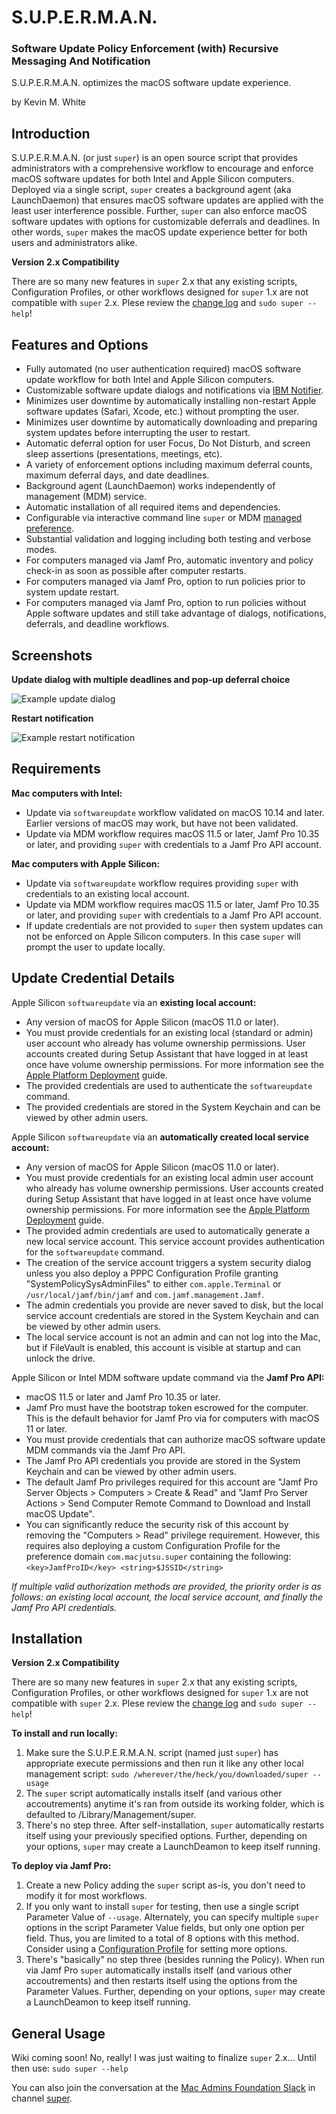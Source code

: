 # S.U.P.E.R.M.A.N.

### Software Update Policy Enforcement (with) Recursive Messaging And Notification

S.U.P.E.R.M.A.N. optimizes the macOS software update experience.

by Kevin M. White

## Introduction

S.U.P.E.R.M.A.N. (or just `super`) is an open source script that provides administrators with a comprehensive workflow to encourage and enforce macOS software updates for both Intel and Apple Silicon computers. Deployed via a single script, `super` creates a background agent (aka LaunchDaemon) that ensures macOS software updates are applied with the least user interference possible. Further, `super` can also enforce macOS software updates with options for customizable deferrals and deadlines. In other words, `super` makes the macOS update experience better for both users and administrators alike.

__Version 2.x Compatibility__

There are so many new features in `super` 2.x that any existing scripts, Configuration Profiles, or other workflows designed for `super` 1.x are not compatible with `super` 2.x. Plese review the [change log](https://github.com/Macjutsu/super/blob/main/CHANGELOG.md) and `sudo super --help`!

## Features and Options

- Fully automated (no user authentication required) macOS software update workflow for both Intel and Apple Silicon computers.
- Customizable software update dialogs and notifications via [IBM Notifier](https://github.com/IBM/mac-ibm-notifications).
- Minimizes user downtime by automatically installing non-restart Apple software updates (Safari, Xcode, etc.) without prompting the user.
- Minimizes user downtime by automatically downloading and preparing system updates before interrupting the user to restart.
- Automatic deferral option for user Focus, Do Not Disturb, and screen sleep assertions (presentations, meetings, etc).
- A variety of enforcement options including maximum deferral counts, maximum deferral days, and date deadlines.
- Background agent (LaunchDaemon) works independently of management (MDM) service.
- Automatic installation of all required items and dependencies.
- Configurable via interactive command line `super` or MDM [managed preference](All_Managed_Options_com.macjutsu.super.plist).
- Substantial validation and logging including both testing and verbose modes.
- For computers managed via Jamf Pro, automatic inventory and policy check-in as soon as possible after computer restarts.
- For computers managed via Jamf Pro, option to run policies prior to system update restart.
- For computers managed via Jamf Pro, option to run policies without Apple software updates and still take advantage of dialogs, notifications, deferrals, and deadline workflows.

## Screenshots

__Update dialog with multiple deadlines and pop-up deferral choice__

![Example update dialog](https://github.com/Macjutsu/super/blob/main/Screenshots/Ask.png)

__Restart notification__

![Example restart notification](https://github.com/Macjutsu/super/blob/main/Screenshots/Restart.png)

## Requirements

__Mac computers with Intel:__

- Update via `softwareupdate` workflow validated on macOS 10.14 and later. Earlier versions of macOS may work, but have not been validated.
- Update via MDM workflow requires macOS 11.5 or later, Jamf Pro 10.35 or later, and providing `super` with credentials to a Jamf Pro API account.

__Mac computers with Apple Silicon:__

- Update via `softwareupdate` workflow requires providing `super` with credentials to an existing local account.
- Update via MDM workflow requires macOS 11.5 or later, Jamf Pro 10.35 or later, and providing `super` with credentials to a Jamf Pro API account.
- If update credentials are not provided to `super` then system updates can not be enforced on Apple Silicon computers. In this case `super` will prompt the user to update locally.

## Update Credential Details

Apple Silicon `softwareupdate` via an __existing local account:__
- Any version of macOS for Apple Silicon (macOS 11.0 or later).
- You must provide credentials for an existing local (standard or admin) user account who already has volume ownership permissions. User accounts created during Setup Assistant that have logged in at least once have volume ownership permissions. For more information see the [Apple Platform Deployment](https://support.apple.com/guide/deployment/use-secure-and-bootstrap-tokens-dep24dbdcf9e) guide.
- The provided credentials are used to authenticate the `softwareupdate` command.
- The provided credentials are stored in the System Keychain and can be viewed by other admin users.

Apple Silicon `softwareupdate` via an __automatically created local service account:__
- Any version of macOS for Apple Silicon (macOS 11.0 or later).
- You must provide credentials for an existing local admin user account who already has volume ownership permissions.  User accounts created during Setup Assistant that have logged in at least once have volume ownership permissions. For more information see the [Apple Platform Deployment](https://support.apple.com/guide/deployment/use-secure-and-bootstrap-tokens-dep24dbdcf9e) guide.
- The provided admin credentials are used to automatically generate a new local service account. This service account provides authentication for the `softwareupdate` command.
- The creation of the service account triggers a system security dialog unless you also deploy a PPPC Configuration Profile granting "SystemPolicySysAdminFiles" to either `com.apple.Terminal` or `/usr/local/jamf/bin/jamf` and `com.jamf.management.Jamf`.
- The admin credentials you provide are never saved to disk, but the local service account credentials are stored in the System Keychain and can be viewed by other admin users.
- The local service account is not an admin and can not log into the Mac, but if FileVault is enabled, this account is visible at startup and can unlock the drive.

Apple Silicon or Intel MDM software update command via the __Jamf Pro API:__
 - macOS 11.5 or later and Jamf Pro 10.35 or later.
 - Jamf Pro must have the bootstrap token escrowed for the computer. This is the default behavior for Jamf Pro via for computers with macOS 11 or later.
 - You must provide credentials that can authorize macOS software update MDM commands via the Jamf Pro API.
 - The Jamf Pro API credentials you provide are stored in the System Keychain and can be viewed by other admin users.
 - The default Jamf Pro privileges required for this account are "Jamf Pro Server Objects > Computers > Create & Read" and "Jamf Pro Server Actions > Send Computer Remote Command to Download and Install macOS Update".
 - You can significantly reduce the security risk of this account by removing the "Computers > Read" privilege requirement. However, this requires also deploying a custom Configuration Profile for the preference domain `com.macjutsu.super` containing the following: `<key>JamfProID</key> <string>$JSSID</string>`

_If multiple valid authorization methods are provided, the priority order is as follows: an existing local account, the local service account, and finally the Jamf Pro API credentials._

## Installation

__Version 2.x Compatibility__

There are so many new features in `super` 2.x that any existing scripts, Configuration Profiles, or other workflows designed for `super` 1.x are not compatible with `super` 2.x. Plese review the [change log](https://github.com/Macjutsu/super/blob/main/CHANGELOG.md) and `sudo super --help`!

__To install and run locally:__

1. Make sure the S.U.P.E.R.M.A.N. script (named just `super`) has appropriate execute permissions and then run it like any other local management script: `sudo /wherever/the/heck/you/downloaded/super --usage`
2. The `super` script automatically installs itself (and various other accoutrements) anytime it's ran from outside its working folder, which is defaulted to /Library/Management/super.
3. There's no step three. After self-installation, `super` automatically restarts itself using your previously specified options. Further, depending on your options, `super` may create a LaunchDeamon to keep itself running.

__To deploy via Jamf Pro:__

1. Create a new Policy adding the `super` script as-is, you don't need to modify it for most workflows.
2. If you only want to install `super` for testing, then use a single script Parameter Value of `--usage`. Alternately, you can specify multiple `super` options in the script Parameter Value fields, but only one option per field. Thus, you are limited to a total of 8 options with this method. Consider using a [Configuration Profile](https://github.com/Macjutsu/super/blob/main/All_Managed_Options_com.macjutsu.super.plist) for setting more options.
3. There's "basically" no step three (besides running the Policy). When run via Jamf Pro `super` automatically installs itself (and various other accoutrements) and then restarts itself using the options from the Parameter Values. Further, depending on your options, `super` may create a LaunchDeamon to keep itself running.

## General Usage

Wiki coming soon! No, really! I was just waiting to finalize `super` 2.x... Until then use: `sudo super --help`

You can also join the conversation at the [Mac Admins Foundation Slack](https://www.macadmins.org) in channel [super](https://macadmins.slack.com/archives/C03LKQ8EN2C).